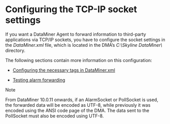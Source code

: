 # Configuring the TCP-IP socket settings

If you want a DataMiner Agent to forward information to third-party applications via TCP/IP sockets, you have to configure the socket settings in the *DataMiner.xml* file, which is located in the DMA’s *C:\\Skyline DataMiner\\* directory.

The following sections contain more information on this configuration:

- [Configuring the necessary tags in DataMiner.xml](Configuring_the_necessary_tags_in_DataMiner_xml.md#configuring-the-necessary-tags-in-dataminerxml)

- [Testing alarm forwarding](Testing_alarm_forwarding.md)

> [!NOTE]
> From DataMiner 10.0.11 onwards, if an AlarmSocket or PollSocket is used, the forwarded data will be encoded as UTF-8, while previously it was encoded using the ANSI code page of the DMA. The data sent to the PollSocket must also be encoded using UTF-8.
>
